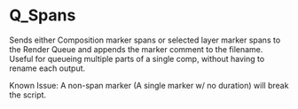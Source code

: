 # Q_Spans
Sends either Composition marker spans or selected layer marker spans to the Render Queue and appends the marker comment to the filename.
Useful for queueing multiple parts of a single comp, without having to rename each output.

Known Issue:
A non-span marker (A single marker w/ no duration) will break the script.
